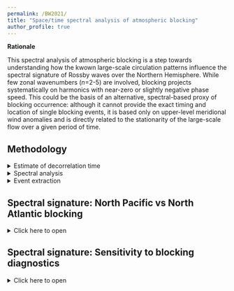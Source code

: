 ```yaml
---
permalink: /BW2021/
title: "Space/time spectral analysis of atmospheric blocking"
author_profile: true
---
```


**Rationale**

This spectral analysis of atmospheric blocking is a step towards understanding how the kwown large-scale circulation patterns influence the spectral signature of Rossby waves over the Northern Hemisphere. While few zonal wavenumbers ($n=$2-5) are involved, blocking projects systematically on harmonics with near-zero or slightly negative phase speed. This could be the basis of an alternative, spectral-based proxy of blocking occurrence: although it cannot provide the exact timing and location of single blocking events, it is based only on upper-level meridional wind anomalies and is directly related to the stationarity of the large-scale flow over a given period of time.  

Methodology
-------
<details>
<summary>Estimate of decorrelation time</summary>

Decorrelation time $\tau$ is estimated from an exponential fit of the autocorrelation function A, computed for each wavenumber/phase speed harmonic during the 90 DJF days in each winter. 
Approximating A as an exponential, 

$A=A_0 e^{-\frac{t}{\tau}}$

where here $\tau$ corresponds the time needed for the autocorrelation function to drop from 1 to $1/e$. A was computed between lag 0 ($A_0$=1) and lag +5 days, meaning that 6 points are employed to fit $\tau$. If A becomes negative before lag +5 already, only the available positive values are used to fit the exponential.

Mean decorrelation times were estimated for each winter season and then averaged to obtain the plot in the poster. A broad range of $\tau$ values was obtained across the considered winters, indicating different persistence scales of the same harmonic across different seasons.
</details>

<details>
<summary>Spectral analysis </summary>

#### Spectral analysis
Focusing on a latitude $\phi$, an Hovmoeller diagram of meridional wind anomalies V' at 250 hPa is built over a time period of two months (61 days). Zonal wavenumbers are obtained from spectral decomposition along the longitude dimension, while frequencies are obtained from V' variability along the time dimension. Interpolation to the phase speed is possible using the Rossby wave dispersion relationship $c_p=\omega/k$, as in [Randel and Held (1991)](https://journals.ametsoc.org/view/journals/atsc/48/5/1520-0469_1991_048_0688_pssote_2_0_co_2.xml). This procedure is repeated for each latitude circle between 35°N and 75°N: the obtained spectra are then averaged to obtain one representative spectrum for the whole mid- to high latitudes. 
**Caveat:** blocking tends to occur at high latitudes and is quite broad in scale: this implies that it projects preferentially on harmonics with low wavenumbers ($n$=2,3) traditionally associated with so-called planetary waves. However, high power at these wavenumbers might be simply indicative of strong wind anomalies over a restricted portion of the NH high latitudes, rather than to the presence of a planetary wave spanning the hemisphere. Averaging several spectra from different latitudes can attenuate this deformation.  

This same procedure is also repeated for every two-month time window centered on each day between the 1st of February 1979 and the 30th of November 2018: results of this work only use spectra obtained during boreal winter days (DJF).

For a more detailed explanation, see the Supplementary Information of [Riboldi et al. (2020)](https://agupubs.onlinelibrary.wiley.com/doi/full/10.1029/2020GL087796) or, for an open-access alternative, the Data and Methods section of our recently submitted [WCDD paper](https://wcd.copernicus.org/preprints/wcd-2021-59).
</details>

<details>
<summary>Event extraction</summary>

#### Event extraction 
The area-weighted fraction of grid points occupied by atmospheric blocking in the Northern Hemisphere is computed for each winter day between December 1979 and February 2018. Blocking is defined following the [Schwierz et al. (2004)](https://agupubs.onlinelibrary.wiley.com/doi/10.1029/2003GL019341) anomaly-based approach. 

The days corresponding to the top and bottom 10% of blocked area are selected separately for each season: this leads to the selection of 9+9 days per season, for a total of 351 days in each subset. The corresponding anomalies in spectral power with respect to the DJF mean are averaged to build composites. In case more than 9 days in a season did not feature any blocking, a subset of nine of is chosen at random.
</details>

Spectral signature: North Pacific vs North Atlantic blocking
------
<details>
  <summary>Click here to open</summary>

**Do North Pacific and North Atlantic blocks have a different spectral signature? Is it possible to distinguish between them?**

Two averaging boxes around climatological maxima of blocking frequency at the end of the North Atlantic (80°W-0°E,40°N-70°N) and North Pacific (180°W-120°W,40°N-70°N) storm tracks. Events of large blocked area over the whole Northern Hemisphere feature blocking at the end of the two storm tracks (Fig. 1a). Selecting for single storm tracks isolates the blocking frequency anomalies over the chosen sector: days of high blocked area over the North Atlantic are associated with an average blocking activity over the North Pacific (Figs. 1b,e), and vice versa (Figs. 1c,f). This allows, in principle, for the identification of blocking's spectral characteristics in a single storm track, with minimum contamination coming from blocking activity in the other one.  

<object data="https://jriboldi.github.io/files/panel_Schwierz_blocking_NA_NP_NH.pdf" width="700" height="300" type='application/pdf'></object>
*Fig. 1: Composite of (top) blocking frequencies and (bottom) blocking frequency anomalies for events in the top 10% of blocked area over (a,d) the whole NH, (b,e) the North Atlantic and (c,f) the North Pacific averaging boxes (marked in dotted blue contours) during boreal winter. Anomalies in blocking frequency are obtained by removing the DJF mean (black contours) from the composites.*

Blocking over the North Atlantic has a relatively similar signature to NH blocking events, with anomalous power in westward propagating $n=$2,3 harmonics and (slowly) eastward propagating $n=$3-5 harmonics.
Blocking over the North Pacific has a less nitid spectral signature than blocking over the Atlantic. It projects on relatively higher wavenumbers, between 4 and 5, and almost equally between eastward- and westward-propagating harmonics. 

While the wavenumbers of the involved harmonics slighty differ, near-zero phase speed are always involved.

<object data="https://jriboldi.github.io/files/panel_vvc_anom_spectrum_anom_Schwierz_blocking_NH_NA_NP.pdf" width="700" height="300" type='application/pdf'></object>
*Fig. 2: Composites of spectral power anomalies in days with top 10% of blocked area over (a) the whole NH (b) the North Atlantic and (c) the North Pacific averaging box.*
</details>

Spectral signature: Sensitivity to blocking diagnostics
------
<details>
<summary>Click here to open</summary>

  **How does the spectral signature of blocking change when employing different blocking identification methods?** 

In both cases
 
<object data="https://jriboldi.github.io/files/panel_vvc_anom_spectrum_anom_Schwierz_Davini_Woolings_blocking.pdf" width="700" height="300" type='application/pdf'></object>
*Fig. 3: Composites of spectral power anomalies in days with top 10% of blocked area over the whole NH for different atmospheric blocking diagnostics.*

</details>






























